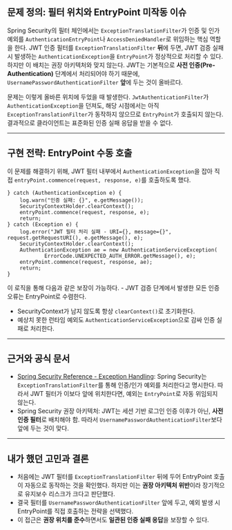 <h2 id="문제-정의-필터-위치와-entrypoint-미작동-이슈">문제 정의: 필터 위치와 EntryPoint 미작동 이슈</h2>
<p>Spring Security의 필터 체인에서는 <code>ExceptionTranslationFilter</code>가 인증 및 인가 예외를 <code>AuthenticationEntryPoint</code>나 <code>AccessDeniedHandler</code>로 위임하는 핵심 역할을 한다.
JWT 인증 필터를 <code>ExceptionTranslationFilter</code> <strong>뒤</strong>에 두면, JWT 검증 실패 시 발생하는 <code>AuthenticationException</code>을 <code>EntryPoint</code>가 정상적으로 처리할 수 있다. 하지만 이 배치는 권장 아키텍처와 맞지 않는다. 
JWT는 기본적으로 <strong>사전 인증(Pre-Authentication)</strong> 단계에서 처리되어야 하기 때문에, <code>UsernamePasswordAuthenticationFilter</code> <strong>앞</strong>에 두는 것이 올바르다.</p>
<p>문제는 이렇게 올바른 위치에 두었을 때 발생한다.
<code>JwtAuthenticationFilter</code>가 <code>AuthenticationException</code>을 던져도, 해당 시점에서는 아직 <code>ExceptionTranslationFilter</code>가 동작하지 않으므로 <code>EntryPoint</code>가 호출되지 않는다. 결과적으로 클라이언트는 표준화된 인증 실패 응답을 받을 수 없다.</p>
<hr />
<h2 id="구현-전략-entrypoint-수동-호출">구현 전략: EntryPoint 수동 호출</h2>
<p>이 문제를 해결하기 위해, JWT 필터 내부에서 <code>AuthenticationException</code>을 잡아 직접 <code>entryPoint.commence(request, response, e)</code>를 호출하도록 했다.</p>
<pre><code class="language-java">} catch (AuthenticationException e) {
    log.warn("인증 실패: {}", e.getMessage());
    SecurityContextHolder.clearContext();
    entryPoint.commence(request, response, e);
    return;
} catch (Exception e) {
    log.error("JWT 필터 처리 실패 - URI={}, message={}", request.getRequestURI(), e.getMessage(), e);
    SecurityContextHolder.clearContext();
    AuthenticationException ae = new AuthenticationServiceException(
            ErrorCode.UNEXPECTED_AUTH_ERROR.getMessage(), e);
    entryPoint.commence(request, response, ae);
    return;
}</code></pre>
<p>이 로직을 통해 다음과 같은 보장이 가능하다. - JWT 검증 단계에서 발생한 모든 인증 오류는 EntryPoint로 수렴한다.</p>
<ul>
<li>SecurityContext가 남지 않도록 항상 <code>clearContext()</code>로 초기화한다.</li>
<li>예상치 못한 런타임 예외도 <code>AuthenticationServiceException</code>으로 감싸 인증 실패로 처리한다.</li>
</ul>
<hr />
<h2 id="근거와-공식-문서">근거와 공식 문서</h2>
<ul>
<li><a href="https://docs.spring.io/spring-security/reference/servlet/authentication/architecture.html#servlet-authentication-exception-translation">Spring Security Reference - Exception Handling</a>: Spring Security는 <code>ExceptionTranslationFilter</code>를 통해 인증/인가 예외를 처리한다고 명시한다. 따라서 JWT 필터가 이보다 앞에 위치한다면, 예외는 <code>EntryPoint</code>로 자동 위임되지 않는다.</li>
<li>Spring Security 권장 아키텍처: JWT는 세션 기반 로그인 인증 이후가 아닌, <strong>사전 인증 필터</strong>로 배치해야 함. 따라서 <code>UsernamePasswordAuthenticationFilter</code>보다 앞에 두는 것이 맞다.</li>
</ul>
<hr />
<h2 id="내가-했던-고민과-결론">내가 했던 고민과 결론</h2>
<ul>
<li>처음에는 JWT 필터를 <code>ExceptionTranslationFilter</code> 뒤에 두어 EntryPoint 호출이 자동으로 동작하는 것을 확인했다. 하지만 이는 <strong>권장 아키텍처 위반</strong>이라 장기적으로 유지보수 리스크가 크다고 판단했다.</li>
<li>결국 필터를 <code>UsernamePasswordAuthenticationFilter</code> 앞에 두고, 예외 발생 시 EntryPoint를 직접 호출하는 전략을 선택했다.</li>
<li>이 접근은 <strong>권장 위치를 준수</strong>하면서도 <strong>일관된 인증 실패 응답</strong>을 보장할 수 있다.</li>
</ul>